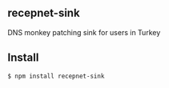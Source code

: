 ## recepnet-sink

DNS monkey patching sink for users in Turkey

## Install

```bash
$ npm install recepnet-sink
```
